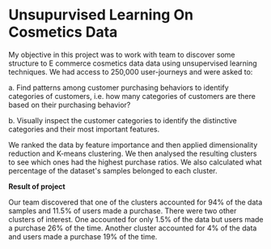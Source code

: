 # Unsupurvised Learning On Cosmetics Data

My objective in this project was to work with team to discover some structure to E commerce cosmetics data data using unsupervised learning techniques. We had access to 250,000 user-journeys and were asked to:

  a. Find patterns among customer purchasing behaviors to identify categories of customers, i.e. how many categories of customers are there based on their purchasing behavior?
  
  b. Visually inspect the customer categories to identify the distinctive categories and their most important features.

We ranked the data by feature importance and then applied dimensionality reduction and K-means clustering. We then analysed the resulting clusters to see which ones had the highest purchase ratios. We also calculated what percentage of the dataset's samples belonged to each cluster. 

**Result of project**

Our team discovered that one of the clusters accounted for 94% of the data samples and 11.5% of users made a purchase. There were two other clusters of interest.
One accounted for only 1.5% of the data but users made a purchase 26% of the time. Another cluster accounted for 4% of the data and users made a purchase 19% of the time.
